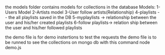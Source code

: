 the models folder contains models for collections in the database
Models:
1- Users Model
2-Artists model
3-User follow artists(Relationship)
4-playlists -- the all playlists saved in the DB
5-myplaylists -> relationship between the user and his/her created playlists
6-follow playlists-> relation ship between the user and his/her followed playlists

the demo file is for demo instertions to test the requests 
the demo file is to be runned to see the collections on mongo db with this command
node demo.js

